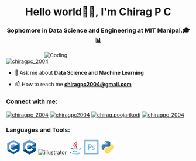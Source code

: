 <h1 align="center">Hello world👋🏼, I'm Chirag P C</h1>
<h3 align="center">Sophomore in Data Science and Engineering at MIT Manipal.🎓📊</h3>
<img align="right" alt="Coding" width="400" src="https://media1.giphy.com/media/qgQUggAC3Pfv687qPC/giphy.gif?cid=ecf05e47mle667nj7s6vyr5yllww5yjiocdlp78p1ohn24yf&ep=v1_gifs_search&rid=giphy.gif&ct=g">
<p align="left"> <a href="https://twitter.com/chiragpc_2004" target="blank"><img src="https://img.shields.io/twitter/follow/chiragpc_2004?logo=twitter&style=for-the-badge" alt="chiragpc_2004" /></a> </p>

- 💬 Ask me about **Data Science and Machine Learning**

- 📫 How to reach me **chiragpc2004@gmail.com**


<h3 align="left">Connect with me:</h3>
<p align="left">
<a href="https://twitter.com/chiragpc_2004" target="blank"><img align="center" src="https://raw.githubusercontent.com/rahuldkjain/github-profile-readme-generator/master/src/images/icons/Social/twitter.svg" alt="chiragpc_2004" height="30" width="40" /></a>
<a href="https://linkedin.com/in/chiragpc2004" target="blank"><img align="center" src="https://raw.githubusercontent.com/rahuldkjain/github-profile-readme-generator/master/src/images/icons/Social/linked-in-alt.svg" alt="chiragpc2004" height="30" width="40" /></a>
<a href="https://fb.com/chirag.poojarikodi" target="blank"><img align="center" src="https://raw.githubusercontent.com/rahuldkjain/github-profile-readme-generator/master/src/images/icons/Social/facebook.svg" alt="chirag.poojarikodi" height="30" width="40" /></a>
<a href="https://instagram.com/chiragpc_2004" target="blank"><img align="center" src="https://raw.githubusercontent.com/rahuldkjain/github-profile-readme-generator/master/src/images/icons/Social/instagram.svg" alt="chiragpc_2004" height="30" width="40" /></a>
</p>

<h3 align="left">Languages and Tools:</h3>
<p align="left"> <a href="https://www.cprogramming.com/" target="_blank" rel="noreferrer"> <img src="https://raw.githubusercontent.com/devicons/devicon/master/icons/c/c-original.svg" alt="c" width="40" height="40"/> </a> <a href="https://www.w3schools.com/cpp/" target="_blank" rel="noreferrer"> <img src="https://raw.githubusercontent.com/devicons/devicon/master/icons/cplusplus/cplusplus-original.svg" alt="cplusplus" width="40" height="40"/> </a> <a href="https://www.adobe.com/in/products/illustrator.html" target="_blank" rel="noreferrer"> <img src="https://www.vectorlogo.zone/logos/adobe_illustrator/adobe_illustrator-icon.svg" alt="illustrator" width="40" height="40"/> </a> <a href="https://www.java.com" target="_blank" rel="noreferrer"> <img src="https://raw.githubusercontent.com/devicons/devicon/master/icons/java/java-original.svg" alt="java" width="40" height="40"/> </a> <a href="https://www.photoshop.com/en" target="_blank" rel="noreferrer"> <img src="https://raw.githubusercontent.com/devicons/devicon/master/icons/photoshop/photoshop-line.svg" alt="photoshop" width="40" height="40"/> </a> <a href="https://www.python.org" target="_blank" rel="noreferrer"> <img src="https://raw.githubusercontent.com/devicons/devicon/master/icons/python/python-original.svg" alt="python" width="40" height="40"/> </a> </p>
